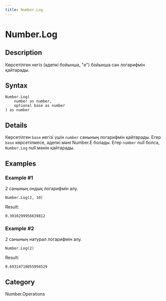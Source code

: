 ```yaml
---
title: Number.Log
---
```


# Number.Log


## Description

Көрсетілген негіз (әдепкі бойынша, &#34;e&#34;) бойынша сан логарифмін қайтарады.


## Syntax

```powerquery
Number.Log(
    number as number,
    optional base as number
) as number
```


## Details

Көрсетілген <code>base</code> негізі үшін <code>number</code> санының логарифмін қайтарады. Егер <code>base</code> көрсетілмесе, әдепкі мәні Number.E болады.    Егер <code>number</code> null болса, <code>Number.Log</code> null мәнін қайтарады.


## Examples

### Example #1 
2 санының ондық логарифмін алу.
```powerquery
Number.Log(2, 10)
```

Result: 
```powerquery
0.3010299956639812
```


### Example #2 
2 санының натурал логарифмін алу.
```powerquery
Number.Log(2)
```

Result: 
```powerquery
0.69314718055994529
```




## Category
Number.Operations
